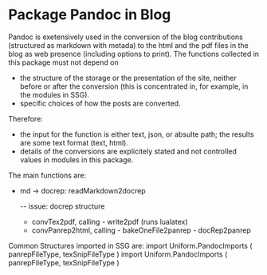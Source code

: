 # Package Pandoc in Blog

Pandoc is exetensively used in the conversion of the blog contributions (structured as markdown with metada) to the html and the pdf files in the blog as web presence (including options to print).
The functions collected in this package must not depend on
- the structure of the storage or the presentation of the site, neither before or after the conversion (this is concentrated in, for example, in the modules in SSG).
- specific choices of how the posts are converted.

Therefore:
- the input for the function is either text, json, or absulte path; the results are some text format (text, html).
- details of the conversions are explicitely stated and not controlled values in modules in this package. 

The main functions are:
- md -> docrep: 
    readMarkdown2docrep

    -- issue: docrep structure 
    
    - convTex2pdf, calling 
            - write2pdf (runs lualatex)
    - convPanrep2html, calling 
            - bakeOneFile2panrep 
            - docRep2panrep

Common Structures imported in SSG are: 
import Uniform.PandocImports ( panrepFileType, texSnipFileType )
import Uniform.PandocImports ( panrepFileType, texSnipFileType )
